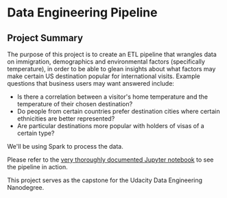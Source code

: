 # Data Engineering Pipeline

## Project Summary
The purpose of this project is to create an ETL pipeline that wrangles data on immigration, demographics and environmental factors (specifically temperature), in order to be able to glean insights about what factors may make certain US destination popular for international visits. Example questions that business users may want answered include:
* Is there a correlation between a visitor's home temperature and the temperature of their chosen destination?
* Do people from certain countries prefer destination cities where certain ethnicities are better represented?
* Are particular destinations more popular with holders of visas of a certain type?

We'll be using Spark to process the data.

Please refer to the [very thoroughly documented Jupyter notebook](etl.ipynb) to see the pipeline in action.

This project serves as the capstone for the Udacity Data Engineering Nanodegree.
